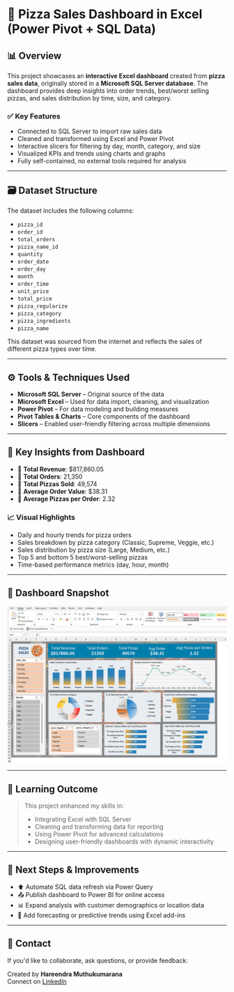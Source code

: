 # 🍕 Pizza Sales Dashboard in Excel (Power Pivot + SQL Data)

## 📊 Overview

This project showcases an **interactive Excel dashboard** created from **pizza sales data**, originally stored in a **Microsoft SQL Server database**. The dashboard provides deep insights into order trends, best/worst selling pizzas, and sales distribution by time, size, and category.

### ✅ Key Features
- Connected to SQL Server to import raw sales data
- Cleaned and transformed using Excel and Power Pivot
- Interactive slicers for filtering by day, month, category, and size
- Visualized KPIs and trends using charts and graphs
- Fully self-contained, no external tools required for analysis

---

## 🗃️ Dataset Structure

The dataset includes the following columns:

- `pizza_id`  
- `order_id`  
- `total_orders`  
- `pizza_name_id`  
- `quantity`  
- `order_date`  
- `order_day`  
- `month`  
- `order_time`  
- `unit_price`  
- `total_price`  
- `pizza_regularize`  
- `pizza_category`  
- `pizza_ingredients`  
- `pizza_name`

This dataset was sourced from the internet and reflects the sales of different pizza types over time.

---

## ⚙️ Tools & Techniques Used

- **Microsoft SQL Server** – Original source of the data  
- **Microsoft Excel** – Used for data import, cleaning, and visualization  
- **Power Pivot** – For data modeling and building measures  
- **Pivot Tables & Charts** – Core components of the dashboard  
- **Slicers** – Enabled user-friendly filtering across multiple dimensions

---

## 📌 Key Insights from Dashboard

- 🔹 **Total Revenue**: $817,860.05  
- 🔹 **Total Orders**: 21,350  
- 🔹 **Total Pizzas Sold**: 49,574  
- 🔹 **Average Order Value**: $38.31  
- 🔹 **Average Pizzas per Order**: 2.32

### 📈 Visual Highlights
- Daily and hourly trends for pizza orders  
- Sales breakdown by pizza category (Classic, Supreme, Veggie, etc.)  
- Sales distribution by pizza size (Large, Medium, etc.)  
- Top 5 and bottom 5 best/worst-selling pizzas  
- Time-based performance metrics (day, hour, month)

---

## 📸 Dashboard Snapshot

<p align="center">
  <img src="https://github.com/Hareendranatha/Pizza-Sales-Dashboard-in-Excel/blob/main/Image/Dashboard%20Screenshot.png" width="600" />
</p>

---

## 🧠 Learning Outcome

> This project enhanced my skills in:
> - Integrating Excel with SQL Server  
> - Cleaning and transforming data for reporting  
> - Using Power Pivot for advanced calculations  
> - Designing user-friendly dashboards with dynamic interactivity

---

## 🚀 Next Steps & Improvements

- ⬆️ Automate SQL data refresh via Power Query  
- 📤 Publish dashboard to Power BI for online access  
- 📊 Expand analysis with customer demographics or location data  
- 🤖 Add forecasting or predictive trends using Excel add-ins

---

## 🤝 Contact

If you'd like to collaborate, ask questions, or provide feedback:

Created by **Hareendra Muthukumarana**  
Connect on [LinkedIn](https://www.linkedin.com/in/hareendra-muthukumarana-b8609b22b/)
